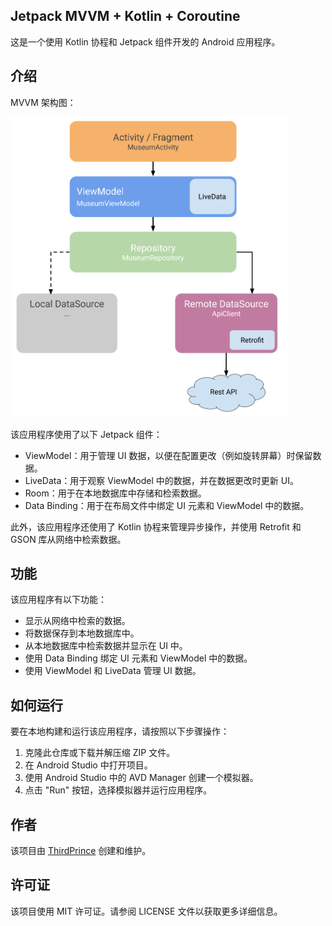 ## Jetpack MVVM + Kotlin + Coroutine

这是一个使用 Kotlin 协程和 Jetpack 组件开发的 Android 应用程序。

## 介绍
MVVM 架构图：

<img src="screenshots/2.png" height="480">

该应用程序使用了以下 Jetpack 组件：

- ViewModel：用于管理 UI 数据，以便在配置更改（例如旋转屏幕）时保留数据。
- LiveData：用于观察 ViewModel 中的数据，并在数据更改时更新 UI。
- Room：用于在本地数据库中存储和检索数据。
- Data Binding：用于在布局文件中绑定 UI 元素和 ViewModel 中的数据。

此外，该应用程序还使用了 Kotlin 协程来管理异步操作，并使用 Retrofit 和 GSON 库从网络中检索数据。

## 功能

该应用程序有以下功能：

- 显示从网络中检索的数据。
- 将数据保存到本地数据库中。
- 从本地数据库中检索数据并显示在 UI 中。
- 使用 Data Binding 绑定 UI 元素和 ViewModel 中的数据。
- 使用 ViewModel 和 LiveData 管理 UI 数据。

## 如何运行

要在本地构建和运行该应用程序，请按照以下步骤操作：

1. 克隆此仓库或下载并解压缩 ZIP 文件。
2. 在 Android Studio 中打开项目。
3. 使用 Android Studio 中的 AVD Manager 创建一个模拟器。
4. 点击 "Run" 按钮，选择模拟器并运行应用程序。

## 作者

该项目由 [ThirdPrince](https://github.com/ThirdPrince) 创建和维护。

## 许可证

该项目使用 MIT 许可证。请参阅 LICENSE 文件以获取更多详细信息。